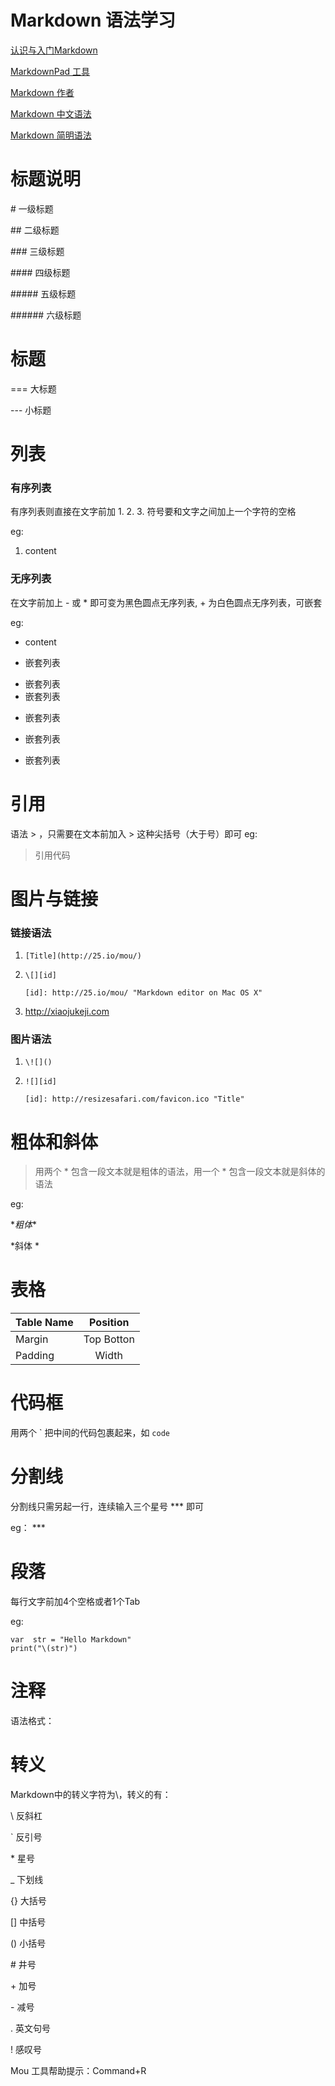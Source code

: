 # Markdown 语法学习
[认识与入门Markdown](http://sspai.com/25137)

[MarkdownPad 工具](http://www.markdownpad.com/)

[Markdown 作者](http://daringfireball.net/projects/markdown/syntax)

[Markdown 中文语法](http://wowubuntu.com/markdown/)

[Markdown 简明语法](http://ibruce.info/2013/11/26/markdown/)


# 标题说明  <!--Atx方式-->
\# 一级标题

\## 二级标题

\### 三级标题

\#### 四级标题

\##### 五级标题

\###### 六级标题

# 标题 <!--Setext方式-->

\===  大标题

\---  小标题


# 列表
### 有序列表
有序列表则直接在文字前加 1. 2. 3. 符号要和文字之间加上一个字符的空格

eg:

1. content

### 无序列表
在文字前加上 - 或 * 即可变为黑色圆点无序列表, + 为白色圆点无序列表，可嵌套

eg:

- content

- 嵌套列表
 + 嵌套列表
 + 嵌套列表
  - 嵌套列表
   * 嵌套列表
- 嵌套列表


# 引用

语法 \> ，只需要在文本前加入 > 这种尖括号（大于号）即可
eg:

> 引用代码


# 图片与链接

### 链接语法

1. `[Title](http://25.io/mou/)`

2.  `\[][id]`
 
    `[id]: http://25.io/mou/ "Markdown editor on Mac OS X"`

3.   <http://xiaojukeji.com> <!--自动链接-->

### 图片语法

1. `\![]()`

2. `![][id]` <!--Reference 方式-->

   `[id]: http://resizesafari.com/favicon.ico "Title"`



# 粗体和斜体
> 用两个 * 包含一段文本就是粗体的语法，用一个 * 包含一段文本就是斜体的语法

eg:

\**粗体**

\*斜体 *


# 表格
|Table Name | Position  |
|-----------|:---------:|
|Margin     | Top Botton|
|Padding    | Width     |


# 代码框
用两个 \` 把中间的代码包裹起来，如 `code`



# 分割线
分割线只需另起一行，连续输入三个星号 *** 即可

eg： \***

# 段落
每行文字前加4个空格或者1个Tab

eg:

    var  str = "Hello Markdown"
    print("\(str)")

# 注释
语法格式：
    <!-- -->

# 转义
Markdown中的转义字符为\，转义的有：

\\ 反斜杠

\` 反引号

\* 星号

\_ 下划线

\{\} 大括号

\[\] 中括号

\(\) 小括号

\# 井号

\+ 加号

\- 减号

\. 英文句号

\! 感叹号

Mou 工具帮助提示：Command+R
